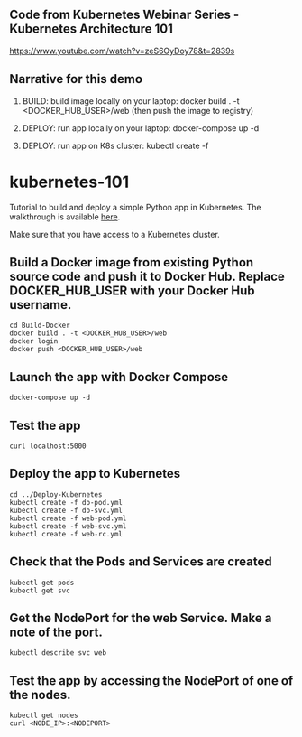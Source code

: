 ## Code from Kubernetes Webinar Series - Kubernetes Architecture 101
https://www.youtube.com/watch?v=zeS6OyDoy78&t=2839s

## Narrative for this demo
1. BUILD: build image locally on your laptop: docker build . -t <DOCKER_HUB_USER>/web  (then push the image to registry)

2. DEPLOY: run app locally on your laptop: docker-compose up -d 

3. DEPLOY: run app on K8s cluster: kubectl create -f


# kubernetes-101
Tutorial to build and deploy a simple Python app in Kubernetes. The walkthrough is available [here](https://youtu.be/zeS6OyDoy78).

Make sure that you have access to a Kubernetes cluster.

## Build a Docker image from existing Python source code and push it to Docker Hub. Replace DOCKER_HUB_USER with your Docker Hub username.
```
cd Build-Docker
docker build . -t <DOCKER_HUB_USER>/web
docker login
docker push <DOCKER_HUB_USER>/web
```

## Launch the app with Docker Compose
```
docker-compose up -d 
```

## Test the app
```
curl localhost:5000
```

## Deploy the app to Kubernetes
```
cd ../Deploy-Kubernetes
kubectl create -f db-pod.yml
kubectl create -f db-svc.yml
kubectl create -f web-pod.yml
kubectl create -f web-svc.yml
kubectl create -f web-rc.yml
```

## Check that the Pods and Services are created
```
kubectl get pods
kubectl get svc
```

## Get the NodePort for the web Service. Make a note of the port.
```
kubectl describe svc web
```

## Test the app by accessing the NodePort of one of the nodes.

```
kubectl get nodes
curl <NODE_IP>:<NODEPORT>
```









